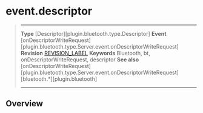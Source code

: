 # event.descriptor

> --------------------- ------------------------------------------------------------------------------------------
> __Type__              [Descriptor][plugin.bluetooth.type.Descriptor]
> __Event__             [onDescriptorWriteRequest][plugin.bluetooth.type.Server.event.onDescriptorWriteRequest]
> __Revision__          [REVISION_LABEL](REVISION_URL)
> __Keywords__          Bluetooth, bt, onDescriptorWriteRequest, descriptor
> __See also__          [onDescriptorWriteRequest][plugin.bluetooth.type.Server.event.onDescriptorWriteRequest]
>						[bluetooth.*][plugin.bluetooth]
> --------------------- ------------------------------------------------------------------------------------------

## Overview